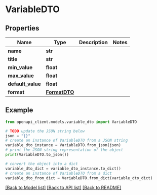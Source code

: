 # VariableDTO


## Properties

Name | Type | Description | Notes
------------ | ------------- | ------------- | -------------
**name** | **str** |  | 
**title** | **str** |  | 
**min_value** | **float** |  | 
**max_value** | **float** |  | 
**default_value** | **float** |  | 
**format** | [**FormatDTO**](FormatDTO.md) |  | 

## Example

```python
from openapi_client.models.variable_dto import VariableDTO

# TODO update the JSON string below
json = "{}"
# create an instance of VariableDTO from a JSON string
variable_dto_instance = VariableDTO.from_json(json)
# print the JSON string representation of the object
print(VariableDTO.to_json())

# convert the object into a dict
variable_dto_dict = variable_dto_instance.to_dict()
# create an instance of VariableDTO from a dict
variable_dto_from_dict = VariableDTO.from_dict(variable_dto_dict)
```
[[Back to Model list]](../README.md#documentation-for-models) [[Back to API list]](../README.md#documentation-for-api-endpoints) [[Back to README]](../README.md)



